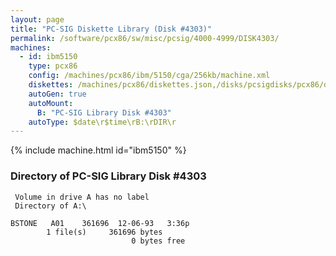 ```yaml
---
layout: page
title: "PC-SIG Diskette Library (Disk #4303)"
permalink: /software/pcx86/sw/misc/pcsig/4000-4999/DISK4303/
machines:
  - id: ibm5150
    type: pcx86
    config: /machines/pcx86/ibm/5150/cga/256kb/machine.xml
    diskettes: /machines/pcx86/diskettes.json,/disks/pcsigdisks/pcx86/diskettes.json
    autoGen: true
    autoMount:
      B: "PC-SIG Library Disk #4303"
    autoType: $date\r$time\rB:\rDIR\r
---
```


{% include machine.html id="ibm5150" %}

### Directory of PC-SIG Library Disk #4303

     Volume in drive A has no label
     Directory of A:\

    BSTONE   A01    361696  12-06-93   3:36p
            1 file(s)     361696 bytes
                               0 bytes free
